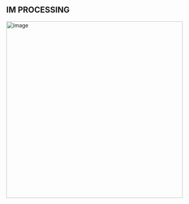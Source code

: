## IM PROCESSING
<img width="467" alt="image" src="https://user-images.githubusercontent.com/105786517/222935017-20f65a97-5b57-4308-a337-ecd110dd952f.png">
